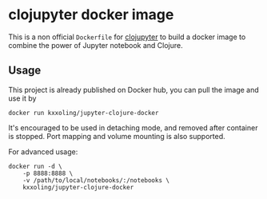# clojupyter docker image

This is a non official ``Dockerfile`` for [clojupyter](https://github.com/roryk/clojupyter)
to build a docker image to combine the power of Jupyter notebook and Clojure.


## Usage

This project is already published on Docker hub, you can pull the image and use it by

    docker run kxxoling/jupyter-clojure-docker

It's encouraged to be used in detaching mode, and removed after container is stopped.
Port mapping and volume mounting is also supported.

For advanced usage:

```
docker run -d \
    -p 8888:8888 \
    -v /path/to/local/notebooks/:/notebooks \
    kxxoling/jupyter-clojure-docker
```

